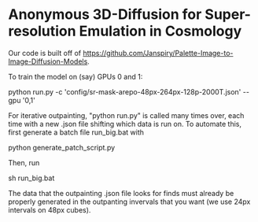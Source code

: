 # Anonymous 3D-Diffusion for Super-resolution Emulation in Cosmology

Our code is built off of https://github.com/Janspiry/Palette-Image-to-Image-Diffusion-Models.

To train the model on (say) GPUs 0 and 1:

python run.py -c 'config/sr-mask-arepo-48px-264px-128p-2000T.json' --gpu '0,1'

For iterative outpainting, "python run.py" is called many times over, each time with a new .json file shifting which data is run on. To automate this, first generate a batch file run_big.bat with

python generate_patch_script.py

Then, run

sh run_big.bat

The data that the outpainting .json file looks for finds must already be properly generated in the outpanting invervals that you want (we use 24px intervals on 48px cubes).
